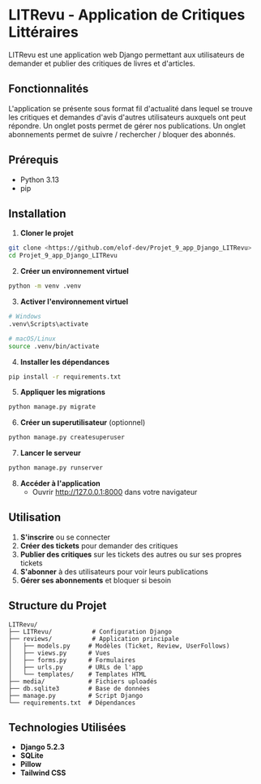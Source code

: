 # LITRevu - Application de Critiques Littéraires

LITRevu est une application web Django permettant aux utilisateurs de demander et publier des critiques de livres et d'articles.

## Fonctionnalités

L'application se présente sous format fil d'actualité dans lequel se trouve les critiques et demandes d'avis d'autres utilisateurs auxquels ont peut répondre.
Un onglet posts permet de gérer nos publications.
Un onglet abonnements permet de suivre / rechercher / bloquer des abonnés.

## Prérequis

- Python 3.13
- pip


## Installation

1. **Cloner le projet**
```bash
git clone <https://github.com/elof-dev/Projet_9_app_Django_LITRevu>
cd Projet_9_app_Django_LITRevu
```

2. **Créer un environnement virtuel**
```bash
python -m venv .venv
```

3. **Activer l'environnement virtuel**
```bash
# Windows
.venv\Scripts\activate

# macOS/Linux
source .venv/bin/activate
```

4. **Installer les dépendances**
```bash
pip install -r requirements.txt
```

5. **Appliquer les migrations**
```bash
python manage.py migrate
```

6. **Créer un superutilisateur** (optionnel)
```bash
python manage.py createsuperuser
```

7. **Lancer le serveur**
```bash
python manage.py runserver
```

8. **Accéder à l'application**
   - Ouvrir http://127.0.0.1:8000 dans votre navigateur

## Utilisation

1. **S'inscrire** ou se connecter
2. **Créer des tickets** pour demander des critiques
3. **Publier des critiques** sur les tickets des autres ou sur ses propres tickets
4. **S'abonner** à des utilisateurs pour voir leurs publications
5. **Gérer ses abonnements** et bloquer si besoin

## Structure du Projet

```
LITRevu/
├── LITRevu/           # Configuration Django
├── reviews/           # Application principale
│   ├── models.py     # Modèles (Ticket, Review, UserFollows)
│   ├── views.py      # Vues
│   ├── forms.py      # Formulaires
│   ├── urls.py       # URLs de l'app
│   └── templates/    # Templates HTML
├── media/            # Fichiers uploadés
├── db.sqlite3        # Base de données
├── manage.py         # Script Django
└── requirements.txt  # Dépendances
```

## Technologies Utilisées

- **Django 5.2.3**
- **SQLite**
- **Pillow**
- **Tailwind CSS**

